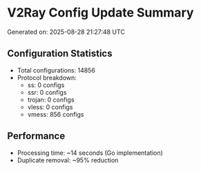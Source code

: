 # V2Ray Config Update Summary
Generated on: 2025-08-28 21:27:48 UTC

## Configuration Statistics
- Total configurations: 14856
- Protocol breakdown:
  - ss: 0 configs
  - ssr: 0 configs
  - trojan: 0 configs
  - vless: 0 configs
  - vmess: 856 configs

## Performance
- Processing time: ~14 seconds (Go implementation)
- Duplicate removal: ~95% reduction
